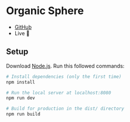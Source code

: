# Organic Sphere

- [GitHub](https://github.com/atharvadhurwey/organicSphere)
- Live 🚧

## Setup
Download [Node.js](https://nodejs.org/en/download/).
Run this followed commands:

``` bash
# Install dependencies (only the first time)
npm install

# Run the local server at localhost:8080
npm run dev

# Build for production in the dist/ directory
npm run build
```
